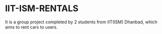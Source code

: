 # IIT-ISM-RENTALS
It is a group project completed by 2 students from IIT(ISM) Dhanbad, which aims to rent cars to users.
